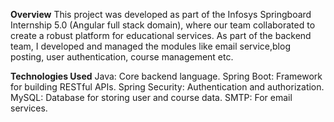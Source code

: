 **Overview**
This project was developed as part of the Infosys Springboard Internship 5.0 (Angular full stack domain), where our team collaborated to create a robust platform for educational services.
As part of the backend team, I developed and managed the modules like email service,blog posting, user authentication, course management etc.

**Technologies Used**
Java: Core backend language.
Spring Boot: Framework for building RESTful APIs.
Spring Security: Authentication and authorization.
MySQL: Database for storing user and course data.
SMTP: For email services.

